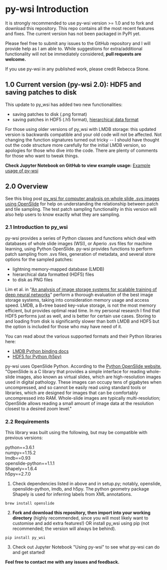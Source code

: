 py-wsi Introduction
===============================

It is strongly recommended to use py-wsi version >= 1.0 and to fork and download this repository. This repo contains all the most recent features and fixes. The current version has not been packaged in PyPI yet.

Please feel free to submit any issues to the GitHub repository and I will provide help as I am able to. While suggestions for extra/additional functionality will not be immediately considered, **pull requests are welcome.**

If you use py-wsi in any published work, please credit Rebecca Stone.

1.0 Current version (py-wsi 2.0): HDF5 and saving patches to disk
---------------------------------------------------------

This update to py_wsi has added two new functionalities:

- saving patches to disk (.png format)
- saving patches in HDF5 (.h5 format), [hierarchical data format](https://en.wikipedia.org/wiki/Hierarchical_Data_Format)

For those using older versions of py_wsi with LMDB storage: this updated version is backwards compatible and your old code will not be affected. Not changing the function signatures turned out tricky -- I should have thought out the code structure more carefully for the initial LMDB version, so apologies for those who dive into the code. There are plenty of comments for those who want to tweak things.

**Check Jupyter Notebook on GitHub to view example usage:** [Example usage of py-wsi](https://github.com/ysbecca/py-wsi/blob/master/Using%20py-wsi.ipynb)


2.0 Overview
---------------------------------------------------------

See this blog post [py_wsi for computer analysis on whole slide .svs images using OpenSlide](https://ysbecca.github.io/programming/2018/05/22/py-wsi.html) for help on understanding the relationship between patch and tile sampling. The test patch sampling functionality in this version will also help users to know exactly what they are sampling. 

### 2.1 Introduction to py_wsi 

py-wsi provides a series of Python classes and functions which deal with databases of whole slide images (WSI), or Aperio .svs files for machine learning, using Python OpenSlide. py-wsi provides functions to perform patch sampling from .svs files, generation of metadata, and several store options for the sampled patches:

- lightning memory-mapped database (LMDB)
- hierarchical data formatted (HDF5) files
- to disk as PNG files

Lim et al. in "[An analysis of image storage systems for scalable training of deep neural networks](http://www.bafst.com/events/asplos16/bpoe7/wp-content/uploads/analysis-image-storage.pdf)" perform a thorough evaluation of the best image storage systems, taking into consideration memory usage and access speed. LMDB, a B+tree based key-value storage, is not the most memory efficient, but provides optimal read time. In my personal research I find that HDF5 performs just as well, and is better for certain use cases. Storing to and loading from disk is significantly slower than both LMDB and HDF5 but the option is included for those who may have need of it.

You can read about the various supported formats and their Python libraries here:

- [LMDB Python binding docs](https://lmdb.readthedocs.io/en/release/)
- [HDF5 for Python (h5py)](https://www.h5py.org/)

py-wsi uses OpenSlide Python. According to the [Python OpenSlide website](http://openslide.org/api/python/), "OpenSlide is a C library that provides a simple interface for reading whole-slide images, also known as virtual slides, which are high-resolution images used in digital pathology. These images can occupy tens of gigabytes when uncompressed, and so cannot be easily read using standard tools or libraries, which are designed for images that can be comfortably uncompressed into RAM. Whole-slide images are typically multi-resolution; OpenSlide allows reading a small amount of image data at the resolution closest to a desired zoom level."

### 2.2 Requirements

This library was built using the following, but may be compatible with previous versions:

python==3.6.1  
numpy==1.15.2  
lmdb==0.93  
openslide-python==1.1.1  
Shapely==1.6.4  
h5py==2.7.0  

1. Check dependencies listed in above and in setup.py; notably, openslide, openslide-python, lmdb, and h5py. The python geometry package Shapely is used for inferring labels from XML annotations.

```
brew install openslide
```

2. **Fork and download this repository, then import into your working directory** (highly recommended, since you will most likely want to customise and add extra features!) OR install py_wsi using pip (not recommended; the version will always be behind).


```
pip install py_wsi
```

3. Check out Jupyter Notebook "Using py-wsi" to see what py-wsi can do and get started!

**Feel free to contact me with any issues and feedback.**

